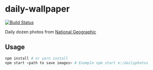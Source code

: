 # daily-wallpaper
[![Build Status](https://travis-ci.org/B3zo0/daily-wallpaper.svg?branch=master)](https://travis-ci.org/B3zo0/daily-wallpaper)

Daily dozen photos from [National Geographic](https://yourshot.nationalgeographic.com/daily-dozen/)

## Usage

```bash
npm install # or yarn install
npm start <path to save images> # Example npm start e:/dailyphotos
```